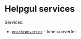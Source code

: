 # **Helpgul services**

Services:

- [`epochconverter`](https://www.epochconverter.com/) - time converter
